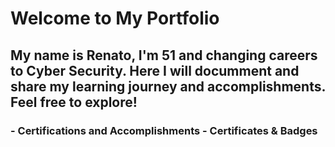 # Welcome to My Portfolio

## My name is Renato, I'm 51 and changing careers to Cyber Security. Here I will documment and share my learning journey and accomplishments. Feel free to explore!

### - Certifications and Accomplishments - Certificates & Badges

